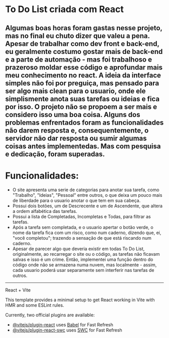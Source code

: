 # To Do List criada com React

Algumas boas horas foram gastas nesse projeto, mas no final eu chuto dizer que valeu a pena. Apesar de trabalhar como dev front e back-end, eu geralmente costumo gostar mais de back-end e a parte de automação - mas foi trabalhoso e prazeroso moldar esse código e aprofundar mais meu conhecimento no react. A ideia da interface simples não foi por preguiça, mas pensado para ser algo mais clean para o usuario, onde ele simplismente anota suas tarefas ou ideias e fica por isso. O projeto não se propoem a ser mais e considero isso uma boa coisa. Alguns dos problemas enfrentados foram as funcionalidades não darem resposta e, consequentemente, o servidor não dar resposta ou sumir algumas coisas antes implementedas. Mas com pesquisa e dedicação, foram superadas.
--------------------------------------
# Funcionalidades:

* O site apresenta uma serie de categorias para anotar sua tarefa, como "Trabalho", "Ideias", "Pessoal" entre outros, o que deixa um pouco mais de liberdade para o usuario anotar o que tem em sua cabeça.
* Possui dois botões, um de Descrecente e um de Ascendente, que altera a ordem alfabética das tarefas.
* Possui a lista de Completadas, Incompletas e Todas, para filtrar as tarefas.
* Após a tarefa sem completada, e o usuario apertar o botão verde, o nome da tarefa fica com um risco, como num caderno, dizendo que, ei, "você completou"; trazendo a sensação de que está riscando num caderno.
* Apesar de parecer algo que deveria existir em todas To Do List, originalmente, ao recarregar o site ou o código, as tarefas não ficavam salvas e isso é um crime. Então, implementei uma função dentro do código onde não se armazena numa nuvem, mas localmente - assim, cada usuario poderá usar separamente sem interferir nas tarefas de outros.
-------------------------------------
React + Vite

This template provides a minimal setup to get React working in Vite with HMR and some ESLint rules.

Currently, two official plugins are available:

- [@vitejs/plugin-react](https://github.com/vitejs/vite-plugin-react/blob/main/packages/plugin-react/README.md) uses [Babel](https://babeljs.io/) for Fast Refresh
- [@vitejs/plugin-react-swc](https://github.com/vitejs/vite-plugin-react-swc) uses [SWC](https://swc.rs/) for Fast Refresh
